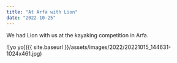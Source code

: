 ```yaml
---
title: "At Arfa with Lion"
date: "2022-10-25"
---
```


We had Lion with us at the kayaking competition in Arfa.

![yo yo]({{ site.baseurl }}/assets/images/2022/20221015_144631-1024x461.jpg)
